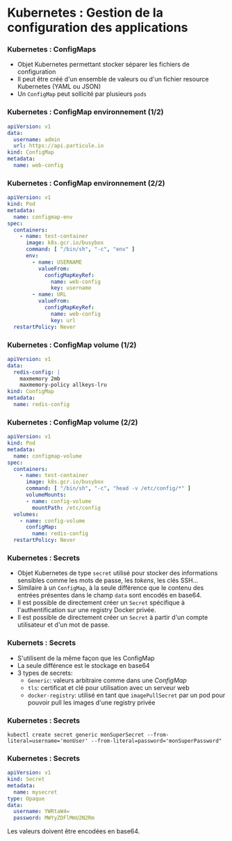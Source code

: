 # Kubernetes : Gestion de la configuration des applications

### Kubernetes : ConfigMaps

- Objet Kubernetes permettant stocker séparer les fichiers de configuration
- Il peut être créé d'un ensemble de valeurs ou d'un fichier resource Kubernetes (YAML ou JSON)
- Un `ConfigMap` peut sollicité par plusieurs `pods`

### Kubernetes : ConfigMap environnement (1/2)

```yaml
apiVersion: v1
data:
  username: admin
  url: https://api.particule.io
kind: ConfigMap
metadata:
  name: web-config
```

### Kubernetes : ConfigMap environnement (2/2)

```yaml
apiVersion: v1
kind: Pod
metadata:
  name: configmap-env
spec:
  containers:
    - name: test-container
      image: k8s.gcr.io/busybox
      command: [ "/bin/sh", "-c", "env" ]
      env:
        - name: USERNAME
          valueFrom:
            configMapKeyRef:
              name: web-config
              key: username
        - name: URL
          valueFrom:
            configMapKeyRef:
              name: web-config
              key: url
  restartPolicy: Never
```

### Kubernetes : ConfigMap volume (1/2)

```yaml
apiVersion: v1
data:
  redis-config: |
    maxmemory 2mb
    maxmemory-policy allkeys-lru
kind: ConfigMap
metadata:
  name: redis-config
```

### Kubernetes : ConfigMap volume (2/2)

```yaml
apiVersion: v1
kind: Pod
metadata:
  name: configmap-volume
spec:
  containers:
    - name: test-container
      image: k8s.gcr.io/busybox
      command: [ "/bin/sh", "-c", "head -v /etc/config/*" ]
      volumeMounts:
      - name: config-volume
        mountPath: /etc/config
  volumes:
    - name: config-volume
      configMap:
        name: redis-config
  restartPolicy: Never
```

### Kubernetes : Secrets

- Objet Kubernetes de type `secret` utilisé pour stocker des informations sensibles comme les mots de passe, les _tokens_, les clés SSH...
- Similaire à un `ConfigMap`, à la seule différence que le contenu des entrées présentes dans le champ `data` sont encodés en base64.
- Il est possible de directement créer un `Secret` spécifique à l'authentification sur une registry Docker privée.
- Il est possible de directement créer un `Secret` à partir d'un compte utilisateur et d'un mot de passe.

### Kubernets : Secrets

- S'utilisent de la même façon que les ConfigMap
- La seule différence est le stockage en base64
- 3 types de secrets:
  - `Generic`: valeurs arbitraire comme dans une *ConfigMap*
  - `tls`: certificat et clé pour utilisation avec un serveur web
  - `docker-registry`: utilisé en tant que `imagePullSecret` par un pod pour pouvoir pull les images d'une registry privée

### Kubernetes : Secrets


```console
kubectl create secret generic monSuperSecret --from-literal=username='monUser' --from-literal=password='monSuperPassword"
```

### Kubernetes : Secrets

```yaml
apiVersion: v1
kind: Secret
metadata:
  name: mysecret
type: Opaque
data:
  username: YWRtaW4=
  password: MWYyZDFlMmU2N2Rm
```

Les valeurs doivent être encodées en base64.

